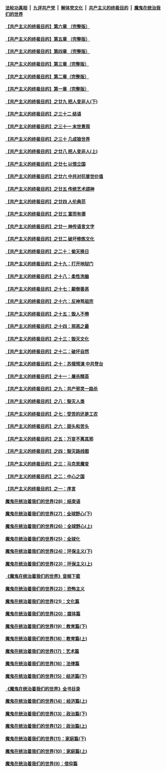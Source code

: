 ####  [法轮功真相](../../../../basic/blob/master/README.md?t=11021501) &nbsp;|&nbsp; [九评共产党](../../../../9ping.md/blob/master/README.md?t=11021501) &nbsp;|&nbsp; [解体党文化](../../../../jtdwh.md/blob/master/README.md?t=11021501)  &nbsp;|&nbsp; [共产主义的终极目的](../../../../gczydzjmd.md/blob/master/README.md?t=11021501) &nbsp;|&nbsp; [魔鬼在统治我们的世界](../../../../mgztzwmdsj.md/blob/master/README.md?t=11021501) 

#### [【共产主义的终极目的】第六章 （完整版）](../pages/nsc422/n11428913.md?t=11021501) 

#### [【共产主义的终极目的】第五章 （完整版）](../pages/nsc422/n11428912.md?t=11021501) 

#### [【共产主义的终极目的】第四章 （完整版）](../pages/nsc422/n11428907.md?t=11021501) 

#### [【共产主义的终极目的】第三章（完整版）](../pages/nsc422/n11428848.md?t=11021501) 

#### [【共产主义的终极目的】第二章（完整版）](../pages/nsc422/n11428831.md?t=11021501) 

#### [【共产主义的终极目的】第一章（完整版）](../pages/nsc422/n11417651.md?t=11021501) 

#### [【共产主义的终极目的】之廿九 把人变非人(下)](../pages/nsc422/n11344140.md?t=11021501) 

#### [【共产主义的终极目的】之三十二 结语](../pages/nsc422/n11360535.md?t=11021501) 

#### [【共产主义的终极目的】之三十一 末世景观](../pages/nsc422/n11351129.md?t=11021501) 

#### [【共产主义的终极目的】之三十 几成狼世界](../pages/nsc422/n11348280.md?t=11021501) 

#### [【共产主义的终极目的】之廿八 把人变非人(上)](../pages/nsc422/n11340492.md?t=11021501) 

#### [【共产主义的终极目的】之廿七 以恨立国](../pages/nsc422/n11336944.md?t=11021501) 

#### [【共产主义的终极目的】之廿六 中共对抗普世价值](../pages/nsc422/n11324785.md?t=11021501) 

#### [【共产主义的终极目的】之廿五 传统艺术颂神](../pages/nsc422/n11296396.md?t=11021501) 

#### [【共产主义的终极目的】之廿四 人伦典范](../pages/nsc422/n11296397.md?t=11021501) 

#### [【共产主义的终极目的】之廿三 富而有德](../pages/nsc422/n11283598.md?t=11021501) 

#### [【共产主义的终极目的】之廿一 神传语言文字](../pages/nsc422/n11263265.md?t=11021501) 

#### [【共产主义的终极目的】之廿二 破坏修炼文化](../pages/nsc422/n11245728.md?t=11021501) 

#### [【共产主义的终极目的】之二十：偷天换日](../pages/nsc422/n11238846.md?t=11021501) 

#### [【共产主义的终极目的】之十九：打开地狱门](../pages/nsc422/n11206376.md?t=11021501) 

#### [【共产主义的终极目的】之十八：柔性洗脑](../pages/nsc422/n11199994.md?t=11021501) 

#### [【共产主义的终极目的】之十七：颠倒善恶](../pages/nsc422/n11179782.md?t=11021501) 

#### [【共产主义的终极目的】之十六：反神骂祖宗](../pages/nsc422/n11166798.md?t=11021501) 

#### [【共产主义的终极目的】之十五：毁人不倦](../pages/nsc422/n11166792.md?t=11021501) 

#### [【共产主义的终极目的】之十四：邪恶之最](../pages/nsc422/n11150249.md?t=11021501) 

#### [【共产主义的终极目的】之十三：毁灭文化](../pages/nsc422/n11135227.md?t=11021501) 

#### [【共产主义的终极目的】之十二：破坏自然](../pages/nsc422/n11135214.md?t=11021501) 

#### [【共产主义的终极目的】之十：苏俄预演 中共登台](../pages/nsc422/n11118424.md?t=11021501) 

#### [【共产主义的终极目的】之十一：屠杀精英](../pages/nsc422/n11118442.md?t=11021501) 

#### [【共产主义的终极目的】之九：共产邪灵一路杀](../pages/nsc422/n11114139.md?t=11021501) 

#### [【共产主义的终极目的】之八：毁灭人类](../pages/nsc422/n11108503.md?t=11021501) 

#### [【共产主义的终极目的】之七：受苦的还是工农](../pages/nsc422/n11101809.md?t=11021501) 

#### [【共产主义的终极目的】之六：甜头和苦头](../pages/nsc422/n11096971.md?t=11021501) 

#### [【共产主义的终极目的】之五：万变不离其邪](../pages/nsc422/n11091285.md?t=11021501) 

#### [【共产主义的终极目的】之四：毁灭路线图](../pages/nsc422/n11086284.md?t=11021501) 

#### [【共产主义的终极目的】之三：马克思魔变](../pages/nsc422/n11061941.md?t=11021501) 

#### [【共产主义的终极目的】之二：中心之国](../pages/nsc422/n11047728.md?t=11021501) 

#### [【共产主义的终极目的】之一：序言](../pages/nsc422/n11086077.md?t=11021501) 

#### [魔鬼在统治着我们的世界(28)：结束语](../pages/nsc422/n10936246.md?t=11021501) 

#### [魔鬼在统治着我们的世界(27)：全球野心(下)](../pages/nsc422/n10928319.md?t=11021501) 

#### [魔鬼在统治着我们的世界(26)：全球野心(上)](../pages/nsc422/n10900318.md?t=11021501) 

#### [魔鬼在统治着我们的世界(25)：全球化](../pages/nsc422/n10788205.md?t=11021501) 

#### [魔鬼在统治着我们的世界(24)：环保主义(下)](../pages/nsc422/n10695307.md?t=11021501) 

#### [魔鬼在统治着我们的世界(23)：环保主义(上)](../pages/nsc422/n10688613.md?t=11021501) 

#### [《魔鬼在统治着我们的世界》音频下载](../pages/nsc422/n10635553.md?t=11021501) 

#### [魔鬼在统治着我们的世界(22)：恐怖主义](../pages/nsc422/n10614727.md?t=11021501) 

#### [魔鬼在统治着我们的世界(21)：文化篇](../pages/nsc422/n10597706.md?t=11021501) 

#### [魔鬼在统治着我们的世界(20)：媒体篇](../pages/nsc422/n10586579.md?t=11021501) 

#### [魔鬼在统治着我们的世界(19)：教育篇(下)](../pages/nsc422/n10564808.md?t=11021501) 

#### [魔鬼在统治着我们的世界(18)：教育篇(上)](../pages/nsc422/n10526970.md?t=11021501) 

#### [魔鬼在统治着我们的世界(17)：艺术篇](../pages/nsc422/n10499093.md?t=11021501) 

#### [魔鬼在统治着我们的世界(16)：法律篇](../pages/nsc422/n10485969.md?t=11021501) 

#### [魔鬼在统治着我们的世界(15)：经济篇(下)](../pages/nsc422/n10469975.md?t=11021501) 

#### [《魔鬼在统治着我们的世界》全书目录](../pages/nsc422/n10464261.md?t=11021501) 

#### [魔鬼在统治着我们的世界(14)：经济篇(上)](../pages/nsc422/n10457370.md?t=11021501) 

#### [魔鬼在统治着我们的世界(13)：政治篇(下)](../pages/nsc422/n10448270.md?t=11021501) 

#### [魔鬼在统治着我们的世界(12)：政治篇(上)](../pages/nsc422/n10444576.md?t=11021501) 

#### [魔鬼在统治着我们的世界(11)：家庭篇(下)](../pages/nsc422/n10440961.md?t=11021501) 

#### [魔鬼在统治着我们的世界(10)：家庭篇(上)](../pages/nsc422/n10435448.md?t=11021501) 

#### [魔鬼在统治着我们的世界(9)：信仰篇](../pages/nsc422/n10432159.md?t=11021501) 


